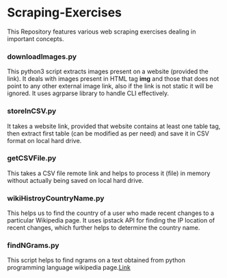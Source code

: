 # Scraping-Exercises
This Repository features various web scraping exercises dealing in important concepts.

### downloadImages.py
This python3 script extracts images present on a website (provided the link). It deals with images present in HTML tag **img** and those that does not point to any other external image link, also if the link is not static it will be ignored. It uses agrparse library to handle CLI effectively.

### storeInCSV.py
It takes a website link, provided that website contains at least one table tag, then extract first table (can be modified as per need) and save it in CSV format on local hard drive.

### getCSVFile.py
This takes a CSV file remote link and helps to process it (file) in memory without actually being saved on local hard drive.

### wikiHistroyCountryName.py
This helps us to find the country of a user who made recent changes to a particular Wikipedia page. It uses ipstack API for finding the IP location of recent changes, which further helps to determine the country name.

### findNGrams.py
This script helps to find ngrams on a text obtained from python programming language wikipedia page.[Link](https://en.wikipedia.org/wiki/Python_(programming_language))
